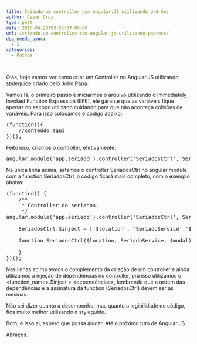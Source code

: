 ```yaml
---
title: Criando um controller com Angular.JS utilizando padrões
author: Cezar Cruz
type: post
date: 2015-04-28T02:55:37+00:00
url: /criando-um-controller-com-angular-js-utilizando-padroes/
dsq_needs_sync:
  - 1
categories:
  - Outros

---
```

Ol<span class="st">ás</span>, hoje vamos ver como criar um Controller no Angular.JS utilizando [styleguide][1] criado pelo John Papa.

<!--more-->

Vamos l<span class="st">á</span>, o primeiro passo é iniciarmos o arquivo utilizando o Immediately Invoked Function Expression (IIFE), ele garante que as variáveis fique apenas no escopo utilizado cuidando para que não aconteça colisões de variáveis. Para isso colocamos o código abaixo:

<pre class="lang:js decode:true ">(function(){
    //conteúdo aqui
})();</pre>

Feito isso, criamos o controller, efetivamente:

<pre class="lang:js decode:true ">angular.module('app.seriado').controller('SeriadosCtrl', SeriadosCtrl);</pre>

Na única linha acima, setamos o controller SeriadosCtrl no angular module com a function SeriadosCtrl, o código ficar<span class="st">á</span> mais completo, com o exemplo abaixo:

<pre class="lang:default decode:true">(function() {
	/**
	 * Controller do seriados.
	 */
angular.module('app.seriado').controller('SeriadosCtrl', SeriadosCtrl);

	SeriadosCtrl.$inject = ['$location', 'SeriadoService','$modal'];

	function SeriadosCtrl($location, SeriadoService, $modal) {
	
	}
})();</pre>

Nas linhas acima temos o complemento da criação de um controller e ainda utilizamos a injeção de dependências no controller, pra isso utilizamos o <function_name>.$inject = <dependências>, lembrando que a ordem das dependências e a assinatura da function (SeriadosCtrl) devem ser as mesmas.

Não sei dizer quanto a desempenho, mas quanto a legibilidade de código, fica muito melhor utilizando o styleguide.

Bom, é isso ai, espero que possa ajudar. Até o próximo tuto de Angular.JS.

Abraços.

 [1]: https://github.com/johnpapa/angular-styleguide